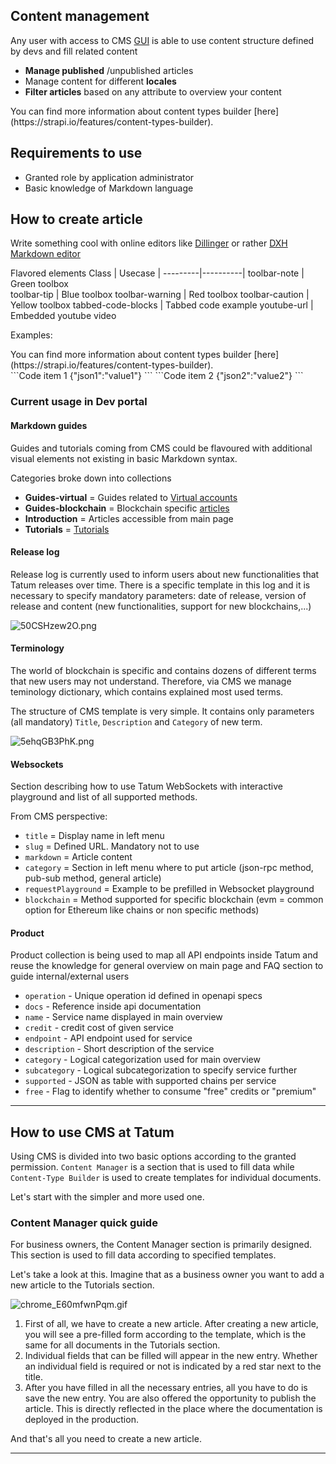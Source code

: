 
## Content management

Any user with access to CMS [GUI](https://cms.tatum.io/) is able to use content structure defined by devs and fill related content

- **Manage published** /unpublished articles
- Manage content for different **locales**
- **Filter articles** based on any attribute to overview your content

<div class="toolbar-note">
You can find more information about content types builder [here](https://strapi.io/features/content-types-builder).
</div>


## Requirements to use

- Granted role by application administrator
- Basic knowledge of Markdown language

## How to create article

Write something cool with online editors like [Dillinger](https://dillinger.io/) or rather [DXH Markdown editor](url)

Flavored elements
Class | Usecase | 
---------|----------|
 toolbar-note | Green toolbox  
 toolbar-tip | Blue toolbox 
 toolbar-warning | Red toolbox 
 toolbar-caution | Yellow toolbox
 tabbed-code-blocks | Tabbed code example
 youtube-url | Embedded youtube video

Examples: 
<div class="toolbar-note">
You can find more information about content types builder [here](https://strapi.io/features/content-types-builder).
</div>

<div class="tabbed-code-blocks">
```Code item 1
{"json1":"value1"}
```
```Code item 2
{"json2":"value2"}
```
</div>

### Current usage in Dev portal

#### Markdown guides
Guides and tutorials coming from CMS could be flavoured with additional visual elements not existing in basic Markdown syntax.

Categories broke down into collections
- **Guides-virtual** = Guides related to [Virtual accounts](https://docs.tatum.io/guides/ledger-and-off-chain/how-to-support-fiat-currencies)
- **Guides-blockchain** = Blockchain specific [articles](https://docs.tatum.io/guides/blockchain/how-to-send-a-bitcoin-transaction)
- **Introduction** = Articles accessible from main page
- **Tutorials** = [Tutorials](https://docs.tatum.io/tutorials/how-to-create-a-peer-to-peer-nft-auction)

#### Release log

Release log is currently used to inform users about new functionalities that Tatum releases over time.
There is a specific template in this log and it is necessary to specify mandatory parameters: date of release, version of release and content (new functionalities, support for new blockchains,...)

![50CSHzew2O.png](https://stoplight.io/api/v1/projects/cHJqOjExMTMxNA/images/PYUnQKQjjQM)

#### Terminology

The world of blockchain is specific and contains dozens of different terms that new users may not understand. Therefore, via CMS we manage teminology dictionary, which contains explained most used terms.

The structure of CMS template is very simple. It contains only parameters (all mandatory) `Title`, `Description` and `Category` of new term.

![5ehqGB3PhK.png](https://stoplight.io/api/v1/projects/cHJqOjExMTMxNA/images/wwfAA1AKjp8)


#### Websockets

Section describing how to use Tatum WebSockets with interactive playground and list of all supported methods.

From CMS perspective:
- `title` = Display name in left menu
- `slug` = Defined URL. Mandatory not to use 
- `markdown` = Article content
- `category` = Section in left menu where to put article (json-rpc method, pub-sub method, general article)
- `requestPlayground` = Example to be prefilled in Websocket playground
- `blockchain` = Method supported for specific blockchain (evm = common option for Ethereum like chains or non specific methods)


#### Product
Product collection is being used to map all API endpoints inside Tatum and reuse the knowledge for general overview on main page and FAQ section to guide internal/external users

- `operation` - Unique operation id defined in openapi specs
- `docs` - Reference inside api documentation
- `name` - Service name displayed in main overview
- `credit` - credit cost of given service
- `endpoint` - API endpoint used for service
- `description` - Short description of the service
- `category` - Logical categorization used for main overview
- `subcategory` - Logical subcategorization to specify service further
- `supported` - JSON as table with supported chains per service 
- `free` - Flag to identify whether to consume "free" credits or "premium"

---

## How to use CMS at Tatum

Using CMS is divided into two basic options according to the granted permission. `Content Manager` is a section that is used to fill data while `Content-Type Builder` is used to create templates for individual documents.

Let's start with the simpler and more used one.

### Content Manager quick guide

For business owners, the Content Manager section is primarily designed. This section is used to fill data according to specified templates.

Let's take a look at this. Imagine that as a business owner you want to add a new article to the Tutorials section.

![chrome_E60mfwnPqm.gif](https://stoplight.io/api/v1/projects/cHJqOjExMTMxNA/images/nB1Ov06vuuY)

1. First of all, we have to create a new article. After creating a new article, you will see a pre-filled form according to the template, which is the same for all documents in the Tutorials section.
2. Individual fields that can be filled will appear in the new entry. Whether an individual field is required or not is indicated by a red star next to the title.
3. After you have filled in all the necessary entries, all you have to do is save the new entry. You are also offered the opportunity to publish the article. This is directly reflected in the place where the documentation is deployed in the production.

And that's all you need to create a new article.

---